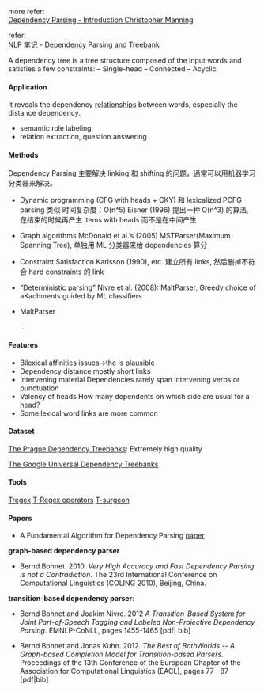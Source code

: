 more refer:<br>[Dependency Parsing - Introduction Christopher Manning](http://spark-public.s3.amazonaws.com/nlp/slides/Parsing-Dependency.pdf) 

refer:<br>[NLP 笔记 - Dependency Parsing and Treebank](http://www.shuang0420.com/2017/03/09/NLP%20%E7%AC%94%E8%AE%B0%20-%20Dependency%20Parsing%20and%20Treebank/)



A dependency tree is a tree structure composed of the input words and satisfies a few constraints:
– Single-head
– Connected
– Acyclic



#### Application

It reveals the dependency <u>relationships</u> between words, especially the distance dependency.



+ semantic role labeling
+ relation extraction, question answering



#### Methods

Dependency Parsing 主要解决 linking 和 shifting 的问题，通常可以用机器学习分类器来解决。

- Dynamic programming (CFG with heads + CKY)
  和 lexicalized PCFG parsing 类似
  时间复杂度：O(n^5)
  Eisner (1996) 提出一种 O(n^3) 的算法, 在结束的时候再产生 items with heads 而不是在中间产生

- Graph algorithms
  McDonald et al.’s (2005) MSTParser(Maximum Spanning Tree), 单独用 ML 分类器来给 dependencies 算分

- Constraint Satisfaction
  Karlsson (1990), etc. 建立所有 links, 然后删掉不符合 hard constraints 的 link

- “Deterministic parsing”
  Nivre et al. (2008): MaltParser, Greedy choice of aKachments guided by ML classifiers

- MaltParser

  ...



#### Features

- Bilexical affinities
  issues→the is plausible
- Dependency distance
  mostly short links
- Intervening material
  Dependencies rarely span intervening verbs or punctuation
- Valency of heads
  How many dependents on which side are usual for a head?
- Some lexical word links are more common



#### Dataset

[The Prague Dependency Treebanks](https://ufal.mff.cuni.cz/pdt2.0/): Extremely high quality

[The Google Universal Dependency Treebanks](http://universaldependencies.org/) 



#### Tools

[Tregex](http://nlp.stanford.edu/software/tregex-faq.shtml)
[T-Regex operators](http://nlp.stanford.edu/manning/courses/ling289/Tregex.html)
[T-surgeon](http://nlp.stanford.edu/nlp/javadoc/javanlp/edu/stanford/nlp/trees/tregex/tsurgeon/Tsurgeon.html)



#### Papers

+ A Fundamental Algorithm for Dependency Parsing [paper](http://www.covingtoninnovations.com/mc/dgpacmcorr.pdf) 

**graph-based dependency parser**

- Bernd Bohnet. 2010. *Very High Accuracy and Fast Dependency Parsing is not a Contradiction*. The 23rd International Conference on Computational Linguistics (COLING 2010), Beijing, China. 

**transition-based dependency parser**:

- Bernd Bohnet and Joakim Nivre. 2012 *A Transition-Based System for Joint Part-of-Speech Tagging and Labeled Non-Projective Dependency Parsing.* EMNLP-CoNLL, pages 1455-1465 [pdf| bib]

- Bernd Bohnet and Jonas Kuhn. 2012. *The Best of BothWorlds -- A Graph-based Completion Model for Transition-based Parsers.* Proceedings of the 13th Conference of the European Chapter of the Association for Computational Linguistics (EACL), pages 77--87 [pdf|bib]





